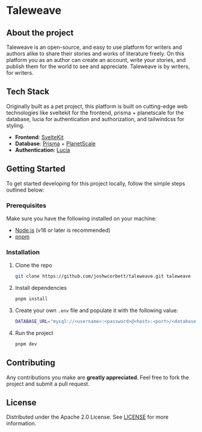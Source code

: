 # Taleweave

## About the project

Taleweave is an open-source, and easy to use platform for writers and authors alike to share their stories and works of literature freely. On this platform you as an author can create an account, write your stories, and publish them for the world to see and appreciate. Taleweave is by writers, for writers.

## Tech Stack

Originally built as a pet project, this platform is built on cutting-edge web technologies like sveltekit for the frontend, prisma + planetscale for the database, lucia for authentication and authorization, and tailwindcss for styling.

- **Frontend**: [SvelteKit](https://kit.svelte.dev/)
- **Database**: [Prisma](https://www.prisma.io/) + [PlanetScale](https://planetscale.com/)
- **Authentication**: [Lucia](https://lucia.js.org/)

## Getting Started

To get started developing for this project locally, follow the simple steps outlined below:

### Prerequisites

Make sure you have the following installed on your machine:

- [Node.js](https://nodejs.org/en/) (v18 or later is recommended)
- [pnpm](https://pnpm.io/)

### Installation

1. Clone the repo

   ```sh
   git clone https://github.com/joshwcorbett/taleweave.git taleweave
    ```

2. Install dependencies

    ```sh
   pnpm install
    ```

3. Create your own `.env` file and populate it with the following value:

   ```sh
   DATABASE_URL="mysql://<username>:<password>@<host>:<port>/<database>?connection_limit=1"
   ```

4. Run the project

   ```sh
   pnpm dev
   ```

## Contributing

Any contributions you make are **greatly appreciated**. Feel free to fork the project and submit a pull request.

## License

Distributed under the Apache 2.0 License. See [LICENSE](./LICENSE.txt) for more information.
